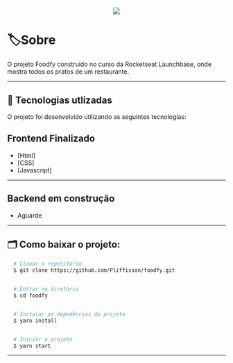 <h1 align="center">
  <img src="https://ik.imagekit.io/jzofb4c85r/foodfy_Vkfl-gD5x.png">
</h1>

# 🏷Sobre

O projeto Foodfy construido no curso da Rocketseat Launchbase, onde mostra todos os pratos de um restaurante.

---

## 📌 Tecnologias utlizadas

O projeto foi desenvolvido utilizando as seguintes tecnologias:

## Frontend Finalizado

- [Html]
- [CSS]
- [Javascript]

---

## Backend em construção

- Aguarde

---

## 🗂 Como baixar o projeto:

```bash
  # Clonar o repositório
  $ git clone https://github.com/Pliffisson/foodfy.git


  # Entrar no diretório
  $ cd foodfy


  # Instalar as depedências do projeto
  $ yarn install


  # Iniciar o projeto
  $ yarn start
```

---

